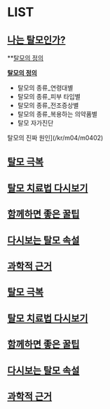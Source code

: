 # LIST
## [나는 탈모인가?](/m04/m0401)

**[탈모의 정의](https://frontier-three.vercel.app/kr/m04/m0401)

**[탈모의 정의](https://frontier-three.vercel.app/kr/m04/m0401/m040101)**
- 탈모의 종류_연령대별
- 탈모의 종류_피부 타입별
- 탈모의 종류_전조증상별
- 탈모의 종류_복용하는 의약품별
- 탈모 자가진단

탈모의 진짜 원인](/kr/m04/m0402)

## [탈모 극복](/m04/m0403)

## [탈모 치료법 다시보기](/m04/m0404)

## [함께하면 좋은 꿀팁](/m04/m0405)

## [다시보는 탈모 속설](/m04/m0406)

## [과학적 근거](https://frontier-three.vercel.app/kr/m04/m0402)

## [탈모 극복](https://frontier-three.vercel.app/kr/m04/m0403)

## [탈모 치료법 다시보기](https://frontier-three.vercel.app/kr/m04/m0404)

## [함께하면 좋은 꿀팁](https://frontier-three.vercel.app/kr/m04/m0405)

## [다시보는 탈모 속설](https://frontier-three.vercel.app/kr/m04/m0406)

## [과학적 근거](https://frontier-three.vercel.app/kr/m04/m0407)

<!--stackedit_data:
eyJoaXN0b3J5IjpbLTIxMzIxNjM3MzUsMTA5NjY1NzM4OCwtMT
MxNDE1MDIwOSwtMTc3Nzk1MTM1MF19
-->